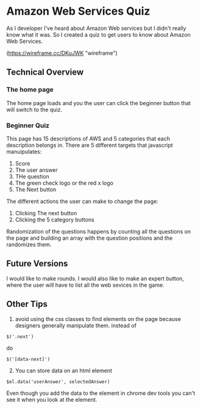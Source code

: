 # Amazon Web Services Quiz

As I developer I've heard about Amazon Web services but I didn't really know what it was. So I created a quiz to get users to know about Amazon Web Services. 

(https://wireframe.cc/DKuJWK "wireframe")

## Technical Overview
### The home page 
The home page loads and  you the user can click the beginner button that will switch to the quiz.

### Beginner Quiz
 This page has 15 descriptions of AWS and 5 categories that each description belongs in.
 There are 5 different targets that javascript manuipulates:
 1. Score
 2. The user answer
 3. THe question
 4. The green check logo or the red x logo
 5. The Next button

The different actions the user can make to change the page:
1. Clicking The next button
2. Clicking the 5 category buttons

Randomization of the questions happens by counting all the questions on the page and building an array with the question positions and the randomizes them.

## Future Versions
I would like to make rounds. I would also like to make an expert button, where the user will have to list all the web sevices in the game.

## Other Tips 
1. avoid using the css classes to find elements on the page because designers generally manipulate them. 
instead of 
```
$('.next')
```
do
```
$('[data-next]')
```
2. You can store data on an html element 
```
$el.data('userAnswer', selectedAnswer)
```
Even though you add the data to the element in chrome dev tools you can't see  it when you look at the element.